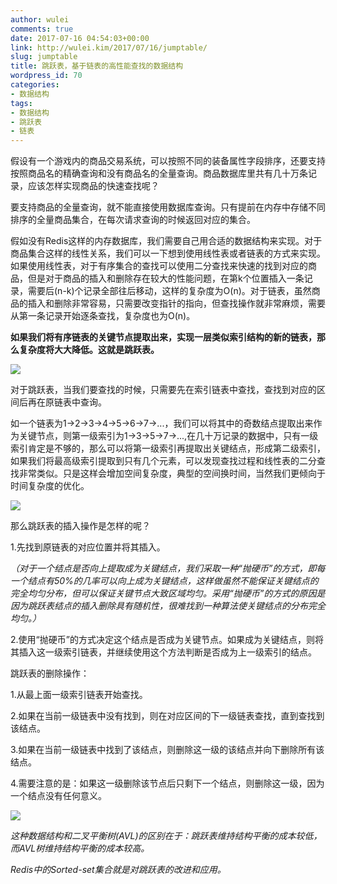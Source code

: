 ```yaml
---
author: wulei
comments: true
date: 2017-07-16 04:54:03+00:00
link: http://wulei.kim/2017/07/16/jumptable/
slug: jumptable
title: 跳跃表，基于链表的高性能查找的数据结构
wordpress_id: 70
categories:
- 数据结构
tags:
- 数据结构
- 跳跃表
- 链表
---
```


假设有一个游戏内的商品交易系统，可以按照不同的装备属性字段排序，还要支持按照商品名的精确查询和没有商品名的全量查询。商品数据库里共有几十万条记录，应该怎样实现商品的快速查找呢？

要支持商品的全量查询，就不能直接使用数据库查询。只有提前在内存中存储不同排序的全量商品集合，在每次请求查询的时候返回对应的集合。

假如没有Redis这样的内存数据库，我们需要自己用合适的数据结构来实现。对于商品集合这样的线性关系，我们可以一下想到使用线性表或者链表的方式来实现。如果使用线性表，对于有序集合的查找可以使用二分查找来快速的找到对应的商品，但是对于商品的插入和删除存在较大的性能问题，在第k个位置插入一条记录，需要后(n-k)个记录全部往后移动，这样的复杂度为O(n)。对于链表，虽然商品的插入和删除非常容易，只需要改变指针的指向，但查找操作就非常麻烦，需要从第一条记录开始逐条查找，复杂度也为O(n)。

**如果我们将有序链表的关键节点提取出来，实现一层类似索引结构的新的链表，那么复杂度将大大降低。这就是跳跃表。**

**![](http://wulei.kim/wp-content/uploads/2017/07/img_0332-1024x768.png)**

对于跳跃表，当我们要查找的时候，只需要先在索引链表中查找，查找到对应的区间后再在原链表中查询。

如一个链表为1->2->3->4->5->6->7->...，我们可以将其中的奇数结点提取出来作为关键节点，则第一级索引为1->3->5->7->...,在几十万记录的数据中，只有一级索引肯定是不够的，那么可以将第一级索引再提取出关键结点，形成第二级索引，如果我们将最高级索引提取到只有几个元素，可以发现查找过程和线性表的二分查找非常类似。只是这样会增加空间复杂度，典型的空间换时间，当然我们更倾向于时间复杂度的优化。

![](http://wulei.kim/wp-content/uploads/2017/07/img_0333-1024x768.png)

那么跳跃表的插入操作是怎样的呢？

1.先找到原链表的对应位置并将其插入。

_（对于一个结点是否向上提取成为关键结点，我们采取一种“抛硬币”的方式，即每一个结点有50%的几率可以向上成为关键结点，这样做虽然不能保证关键结点的完全均匀分布，但可以保证关键节点大致区域均匀。采用“抛硬币”的方式的原因是因为跳跃表结点的插入删除具有随机性，很难找到一种算法使关键结点的分布完全均匀。）_

2.使用“抛硬币”的方式决定这个结点是否成为关键节点。如果成为关键结点，则将其插入这一级索引链表，并继续使用这个方法判断是否成为上一级索引的结点。

跳跃表的删除操作：

1.从最上面一级索引链表开始查找。

2.如果在当前一级链表中没有找到，则在对应区间的下一级链表查找，直到查找到该结点。

3.如果在当前一级链表中找到了该结点，则删除这一级的该结点并向下删除所有该结点。

4.需要注意的是：如果这一级删除该节点后只剩下一个结点，则删除这一级，因为一个结点没有任何意义。

![](http://wulei.kim/wp-content/uploads/2017/07/img_0331-1024x768.png)

_这种数据结构和二叉平衡树(AVL)的区别在于：跳跃表维持结构平衡的成本较低，而AVL树维持结构平衡的成本较高。_

_Redis中的Sorted-set集合就是对跳跃表的改进和应用。_
